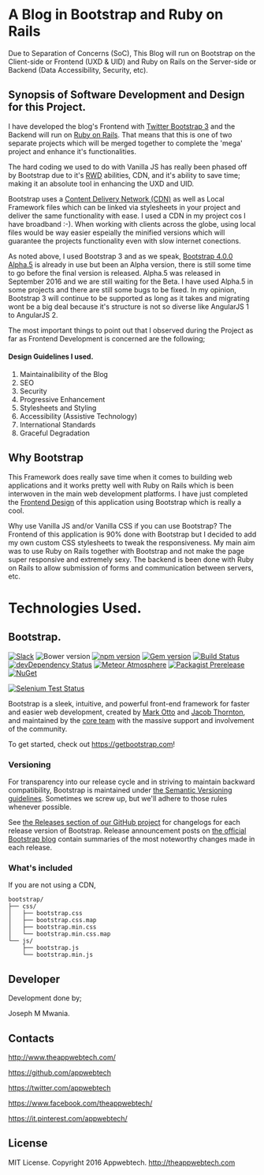 #  A Blog in Bootstrap and Ruby on Rails 

Due to Separation of Concerns (SoC), This Blog will run on Bootstrap on the Client-side or Frontend (UXD & UID) and Ruby on Rails on the Server-side or Backend (Data Accessibility, Security, etc).


## Synopsis of Software Development and Design for this Project.

I have developed the blog's Frontend with [Twitter Bootstrap 3](http://getbootstrap.com/) and the Backend will run on [Ruby on Rails](https://en.wikipedia.org/wiki/Ruby_on_Rails). That means that this is one of two separate projects which will be merged together to complete the 'mega' project and enhance it's functionalities.

The hard coding we used to do with Vanilla JS has really been phased off by Bootstrap due to it's [RWD](https://en.wikipedia.org/wiki/Responsive_web_design) abilities, CDN,  and it's ability to save time; making it an absolute tool in enhancing the UXD and UID. 

Bootstrap uses a [Content Delivery Network (CDN)](https://en.wikipedia.org/wiki/Content_delivery_network) as well as Local Framework files which can be linked via stylesheets in your project and deliver the same functionality with ease. I used a CDN in my project cos I have broadband :-). When working with clients across the globe, using local files would be way easier espeially the minified versions which will guarantee the projects functionality even with slow internet conections. 

As noted above, I used Bootstrap 3 and as we speak, [Bootstrap 4.0.0 Alpha.5](https://v4-alpha.getbootstrap.com/) is already in use but been an Alpha version, there is still some time to go before the final version is released. Alpha.5 was released in September 2016 and we are still waiting for the Beta. I have used Alpha.5 in some projects and there are still some bugs to be fixed. In my opinion, Bootstrap 3 will continue to be supported as long as it takes and migrating wont be a big deal because it's structure is not so diverse like AngularJS 1 to AngularJS 2.

The most important things to point out that I observed during the Project as far as Frontend Development is concerned are the following; 

#### Design Guidelines I used.
<ol>
    <li>Maintainalibility of the Blog</li>
    <li>SEO</li>
    <li>Security</li>
    <li>Progressive Enhancement</li>
    <li>Stylesheets and Styling</li>
    <li>Accessibility (Assistive Technology)</li>
    <li>International Standards</li>
    <li>Graceful Degradation</li>

</ol>



## Why Bootstrap

This Framework does really save time when it comes to building web applications and it works pretty well with Ruby on Rails which is been interwoven in the main web development platforms. I have just completed the [Frontend Design](https://en.wikipedia.org/wiki/Front-end_web_development) of this application using Bootstrap which is really a cool.

Why use Vanilla JS and/or Vanilla CSS if you can use Bootstrap?
The Frontend of this application is 90% done with Bootstrap but I decided to add my own custom CSS stylesheets to tweak the responsiveness. My main aim was to use Ruby on Rails together with Bootstrap and not make the page super responsive and extremely sexy. The backend is been done with Ruby on Rails to allow submission of forms and communication between servers, etc. 

# Technologies Used.

##  Bootstrap.


[![Slack](https://bootstrap-slack.herokuapp.com/badge.svg)](https://bootstrap-slack.herokuapp.com)
![Bower version](https://img.shields.io/bower/v/bootstrap.svg)
[![npm version](https://img.shields.io/npm/v/bootstrap.svg)](https://www.npmjs.com/package/bootstrap)
[![Gem version](https://img.shields.io/gem/v/bootstrap.svg)](https://rubygems.org/gems/bootstrap)
[![Build Status](https://img.shields.io/travis/twbs/bootstrap/master.svg)](https://travis-ci.org/twbs/bootstrap)
[![devDependency Status](https://img.shields.io/david/dev/twbs/bootstrap.svg)](https://david-dm.org/twbs/bootstrap?type=dev)
[![Meteor Atmosphere](https://img.shields.io/badge/meteor-twbs%3Abootstrap-blue.svg)](https://atmospherejs.com/twbs/bootstrap)
[![Packagist Prerelease](https://img.shields.io/packagist/vpre/twbs/bootstrap.svg)](https://packagist.org/packages/twbs/bootstrap)
[![NuGet](https://img.shields.io/nuget/vpre/bootstrap.svg)](https://www.nuget.org/packages/bootstrap/4.0.0-alpha5)

[![Selenium Test Status](https://saucelabs.com/browser-matrix/bootstrap.svg)](https://saucelabs.com/u/bootstrap)

Bootstrap is a sleek, intuitive, and powerful front-end framework for faster and easier web development, created by [Mark Otto](https://twitter.com/mdo) and [Jacob Thornton](https://twitter.com/fat), and maintained by the [core team](https://github.com/orgs/twbs/people) with the massive support and involvement of the community.

To get started, check out <https://getbootstrap.com>!

### Versioning

For transparency into our release cycle and in striving to maintain backward compatibility, Bootstrap is maintained under [the Semantic Versioning guidelines](http://semver.org/). Sometimes we screw up, but we'll adhere to those rules whenever possible.

See [the Releases section of our GitHub project](https://github.com/twbs/bootstrap/releases) for changelogs for each release version of Bootstrap. Release announcement posts on [the official Bootstrap blog](https://blog.getbootstrap.com) contain summaries of the most noteworthy changes made in each release.

### What's included

If you are not using a CDN, 

```
bootstrap/
├── css/
│   ├── bootstrap.css
│   ├── bootstrap.css.map
│   ├── bootstrap.min.css
│   └── bootstrap.min.css.map
└── js/
    ├── bootstrap.js
    └── bootstrap.min.js
```


## Developer

Development done by;

Joseph M Mwania. 

## Contacts


http://www.theappwebtech.com/

https://github.com/appwebtech

https://twitter.com/appwebtech

https://www.facebook.com/theappwebtech/

https://it.pinterest.com/appwebtech/

## License

MIT License. Copyright 2016 Appwebtech. http://theappwebtech.com
